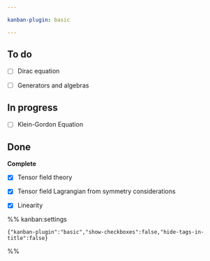 ```yaml
---

kanban-plugin: basic

---
```


## To do

- [ ] Dirac equation
- [ ] Generators and algebras


## In progress

- [ ] Klein-Gordon Equation


## Done

**Complete**
- [x] Tensor field theory
- [x] Tensor field Lagrangian from symmetry considerations
- [x] Linearity




%% kanban:settings
```
{"kanban-plugin":"basic","show-checkboxes":false,"hide-tags-in-title":false}
```
%%